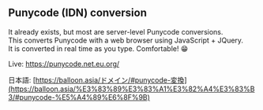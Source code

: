 ## Punycode (IDN) conversion

It already exists, but most are server-level Punycode conversions.\
This converts Punycode with a web browser using JavaScript + JQuery.\
It is converted in real time as you type. Comfortable! 😁

Live: <https://punycode.net.eu.org/>

日本語: [https://balloon.asia/ドメイン/#punycode-変換](https://balloon.asia/%E3%83%89%E3%83%A1%E3%82%A4%E3%83%B3/#punycode-%E5%A4%89%E6%8F%9B)
